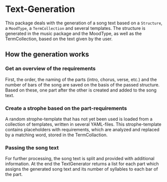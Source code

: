 <!--
  * @author Olivier Stenzel
-->

# Text-Generation

This package deals with the generation of a song text based on a `Structure`, a `MoodType`, a `TermCollection` and several templates. The structure is generated in the music package and the MoodType, as well as the TermCollection, based on the text given by the user.

## How the generation works

### Get an overview of the requirements

First, the order, the naming of the parts (intro, chorus, verse, etc.) and the number of bars of the song are saved on the basis of the passed structure.
Based on these, one part after the other is created and added to the song text.

### Create a strophe based on the part-requirements

A random strophe-template that has not yet been used is loaded from a collection of templates, written in several YAML-files.
This strophe-template contains placeholders with requirements, which are analyzed and replaced by a matching word, stored in the TermCollaction.

### Passing the song text

For further processing, the song text is split and provided with additional information.
At the end the TextGenerator returns a list for each part which assigns the generated song text and its number of syllables to each bar of the part.
